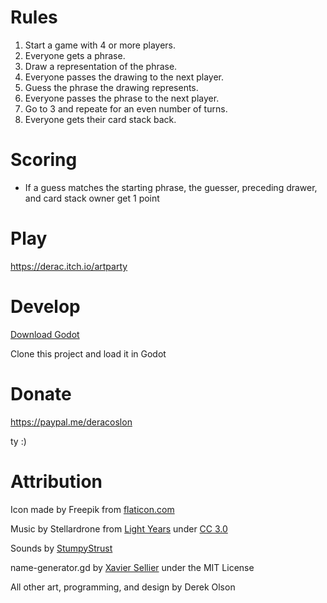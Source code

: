 # Rules

1. Start a game with 4 or more players.
2. Everyone gets a phrase.
3. Draw a representation of the phrase.
4. Everyone passes the drawing to the next player.
5. Guess the phrase the drawing represents.
6. Everyone passes the phrase to the next player.
7. Go to 3 and repeate for an even number of turns.
8. Everyone gets their card stack back.

# Scoring

- If a guess matches the starting phrase, the guesser, preceding drawer, and card stack owner get 1 point

# Play

https://derac.itch.io/artparty

# Develop

[Download Godot](https://godotengine.org/download/)

Clone this project and load it in Godot

# Donate

https://paypal.me/deracoslon

ty :)

# Attribution

Icon made by Freepik from [flaticon.com](https://www.flaticon.com)

Music by Stellardrone from [Light Years](https://freemusicarchive.org/music/Stellardrone/Light_Years_1227) under [CC 3.0](https://creativecommons.org/licenses/by/3.0/)

Sounds by [StumpyStrust](https://opengameart.org/content/ui-sounds)

name-generator.gd by [Xavier Sellier](https://github.com/xsellier) under the MIT License

All other art, programming, and design by Derek Olson